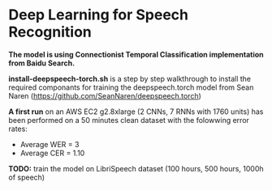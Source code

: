 # Deep Learning for Speech Recognition

**The model is using Connectionist Temporal Classification implementation from Baidu Search.**

**install-deepspeech-torch.sh** is a step by step walkthrough to install the required componants for training the deepspeech.torch model from Sean Naren (https://github.com/SeanNaren/deepspeech.torch)

**A first run** on an AWS EC2 g2.8xlarge (2 CNNs, 7 RNNs with 1760 units) has been performed on a 50 minutes clean dataset with the folowwing error rates:
- Average WER = 3
- Average CER = 1.10

**TODO:** train the model on LibriSpeech dataset (100 hours, 500 hours, 1000h of speech)
